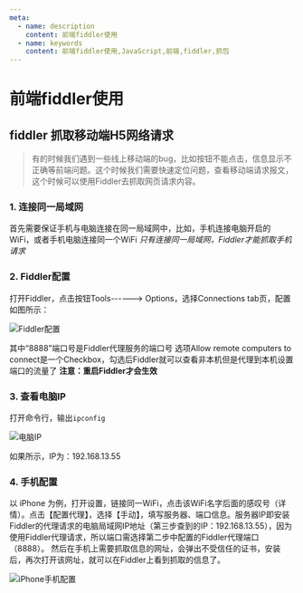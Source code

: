 ```yaml
---
meta:
  - name: description
    content: 前端fiddler使用
  - name: keywords
    content: 前端fiddler使用,JavaScript,前端,fiddler,抓包
---
```

# 前端fiddler使用

## fiddler 抓取移动端H5网络请求

>有的时候我们遇到一些线上移动端的bug，比如按钮不能点击，信息显示不正确等前端问题。这个时候我们需要快速定位问题，查看移动端请求报文，这个时候可以使用Fiddler去抓取网页请求内容。

### 1. 连接同一局域网

首先需要保证手机与电脑连接在同一局域网中，比如，手机连接电脑开启的WiFi，或者手机电脑连接同一个WiFi
*只有连接同一局域网，Fiddler才能抓取手机请求*

### 2. Fiddler配置

打开Fiddler，点击按钮Tools------> Options，选择Connections tab页，配置如图所示：

![Fiddler配置](/img/Fiddler-1.png)

其中“8888”端口号是Fiddler代理服务的端口号
选项Allow remote computers to connect是一个Checkbox，勾选后Fiddler就可以查看非本机但是代理到本机设置端口的流量了
**注意：重启Fiddler才会生效**

### 3. 查看电脑IP

打开命令行，输出`ipconfig`

![电脑IP](/img/Fiddler-2.png)

如果所示，IP为：192.168.13.55

### 4. 手机配置

以 iPhone 为例，打开设置，链接同一WiFi，点击该WiFi名字后面的感叹号（详情）。点击【配置代理】，选择【手动】，填写服务器、端口信息。服务器IP即安装Fiddler的代理请求的电脑局域网IP地址（第三步查到的IP：192.168.13.55），因为使用Fiddler代理请求，所以端口需选择第二步中配置的Fiddler代理端口（8888）。
然后在手机上需要抓取信息的网址，会弹出不受信任的证书，安装后，再次打开该网址，就可以在Fiddler上看到抓取的信息了。

![iPhone手机配置](/img/Fiddler-3.png)
